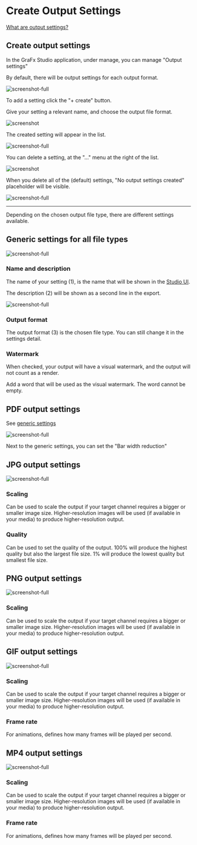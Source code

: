 # Create Output Settings

[What are output settings?](/GraFx-Studio/concepts/output-settings/)

## Create output settings

In the GraFx Studio application, under manage, you can manage "Output settings"

By default, there will be output settings for each output format. 

![screenshot-full](os00.png)

To add a setting click the "+ create" button.

Give your setting a relevant name, and choose the output file format.

![screenshot](os03.png)

The created setting will appear in the list.

![screenshot-full](os04.png)

You can delete a setting, at the "..." menu at the right of the list.

![screenshot](os06.png)

When you delete all of the (default) settings, "No output settings created" placeholder will be visible.

![screenshot-full](os01.png)

---

Depending on the chosen output file type, there are different settings available.

## Generic settings for all file types

![screenshot-full](os14.png)

### Name and description

The name of your setting (1), is the name that will be shown in the [Studio UI](/GraFx-Studio/guides/create-projects/#customize-your-project).

The description (2) will be shown as a second line in the export.

![screenshot-full](os15.png)

### Output format

The output format (3) is the chosen file type. You can still change it in the settings detail.

### Watermark

When checked, your output will have a visual watermark, and the output will not count as a render.

Add a word that will be used as the visual watermark. The word cannot be empty.

## PDF output settings

See [generic settings](#generic-settings-for-all-file-types)

![screenshot-full](os12.png)

Next to the generic settings, you can set the "Bar width reduction"

## JPG output settings

![screenshot-full](os13.png)

### Scaling

Can be used to scale the output if your target channel requires a bigger or smaller image size.
Higher-resolution images will be used (if available in your media) to produce higher-resolution output.

### Quality

Can be used to set the quality of the output. 100% will produce the highest quality but also the largest file size. 1% will produce the lowest quality but smallest file size.

## PNG output settings

![screenshot-full](os09.png)

### Scaling

Can be used to scale the output if your target channel requires a bigger or smaller image size.
Higher-resolution images will be used (if available in your media) to produce higher-resolution output.

## GIF output settings

![screenshot-full](os11.png)

### Scaling

Can be used to scale the output if your target channel requires a bigger or smaller image size.
Higher-resolution images will be used (if available in your media) to produce higher-resolution output.

### Frame rate

For animations, defines how many frames will be played per second.

## MP4 output settings

![screenshot-full](os10.png)

### Scaling

Can be used to scale the output if your target channel requires a bigger or smaller image size.
Higher-resolution images will be used (if available in your media) to produce higher-resolution output.

### Frame rate

For animations, defines how many frames will be played per second.
